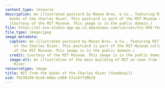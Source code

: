 ```yaml
---
content_type: resource
description: An illustrated postcard by Mason Bros. & Co., featuring MIT from the
  banks of the Charles River. This postcard is part of the MIT Museum collections.
  (Courtesy of the MIT Museum. This image is in the public domain.)
file: https://ol-ocw-studio-app-qa.s3.amazonaws.com/courses/sts-050-the-history-of-mit-spring-2016/762381896ce6b6bac96857a147fd9b19_STS-050S16-th.jpg
file_type: image/jpeg
image_metadata:
  caption: An illustrated postcard by Mason Bros. & Co., featuring MIT from the banks
    of the Charles River. This postcard is part of the MIT Museum collections. (Courtesy
    of the MIT Museum. This image is in the public domain.)
  credit: Courtesy of the MIT Museum. This image is in the public domain.
  image-alt: An illustration of the main building of MIT as seen from the Charles
    River.
resourcetype: Image
title: MIT from the banks of the Charles River (thumbnail)
uid: 76238189-6ce6-b6ba-c968-57a147fd9b19
---
```

